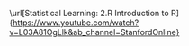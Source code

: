 \url[Statistical Learning: 2.R Introduction to R]{https://www.youtube.com/watch?v=L03A81OgLlk&ab_channel=StanfordOnline}
